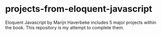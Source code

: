 # projects-from-eloquent-javascript
Eloquent Javascript by Marijn Haverbeke includes 5 major projects within the book. This repository is my attempt to complete them. 
